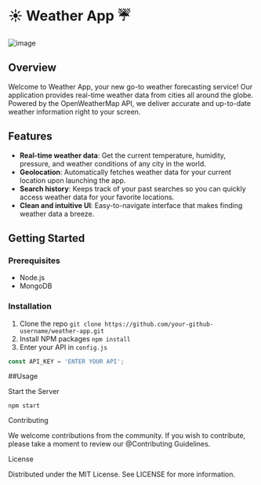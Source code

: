 # ☀️ Weather App ☔️

![image](https://github.com/ardhrubo/weatherapp/assets/112472739/390b4b03-b2be-4e24-be37-8fe10c1836b4)

## Overview

Welcome to Weather App, your new go-to weather forecasting service! Our application provides real-time weather data from cities all around the globe. Powered by the OpenWeatherMap API, we deliver accurate and up-to-date weather information right to your screen.

## Features

- **Real-time weather data**: Get the current temperature, humidity, pressure, and weather conditions of any city in the world.
- **Geolocation**: Automatically fetches weather data for your current location upon launching the app.
- **Search history**: Keeps track of your past searches so you can quickly access weather data for your favorite locations.
- **Clean and intuitive UI**: Easy-to-navigate interface that makes finding weather data a breeze.

## Getting Started

### Prerequisites

- Node.js
- MongoDB

### Installation

1. Clone the repo
   ``` git clone https://github.com/your-github-username/weather-app.git ```
2. Install NPM packages
``` npm install ```
3. Enter your API in `config.js` 
```javascript
const API_KEY = 'ENTER YOUR API';
```
##Usage

Start the Server
```
npm start
```
Contributing

We welcome contributions from the community. If you wish to contribute, please take a moment to review our @Contributing Guidelines.

License

Distributed under the MIT License. See LICENSE for more information.

